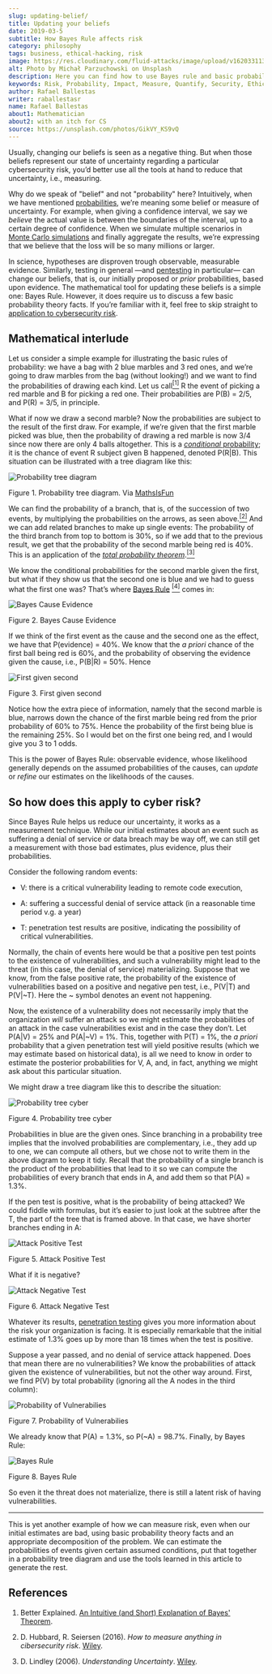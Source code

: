 ```yaml
---
slug: updating-belief/
title: Updating your beliefs
date: 2019-03-5
subtitle: How Bayes Rule affects risk
category: philosophy
tags: business, ethical-hacking, risk
image: https://res.cloudinary.com/fluid-attacks/image/upload/v1620331139/blog/updating-belief/cover_yassyb.webp
alt: Photo by Michał Parzuchowski on Unsplash
description: Here you can find how to use Bayes rule and basic probability theory to reduce uncertainty, refining initial estimates through evidence.
keywords: Risk, Probability, Impact, Measure, Quantify, Security, Ethical Hacking, Pentesting
author: Rafael Ballestas
writer: raballestasr
name: Rafael Ballestas
about1: Mathematician
about2: with an itch for CS
source: https://unsplash.com/photos/GikVY_KS9vQ
---
```


Usually, changing our beliefs is seen as a negative thing. But when
those beliefs represent our state of uncertainty regarding a particular
cybersecurity risk, you’d better use all the tools at hand to reduce
that uncertainty, i.e., measuring.

Why do we speak of "belief" and not "probability" here? Intuitively,
when we have mentioned [probabilities](../quantifying-risk/), we’re
meaning some belief or measure of uncertainty. For example, when giving
a confidence interval, we say we *believe* the actual value is between
the boundaries of the interval, up to a certain degree of confidence.
When we simulate multiple scenarios in [Monte Carlo
simulations](../monetizing-vulnerabilities) and finally aggregate the
results, we’re expressing that we believe that the loss will be so many
millions or larger.

In science, hypotheses are disproven trough observable, measurable
evidence. Similarly, testing in general —and [pentesting](../../) in
particular— can change our beliefs, that is, our initially proposed or
*prior* probabilities, based upon evidence. The mathematical tool for
updating these beliefs is a simple one: Bayes Rule. However, it does
require us to discuss a few basic probability theory facts. If you’re
familiar with it, feel free to skip straight to [application to
cybersecurity risk](#so-how-does-this-apply-to-cyber-risk).

## Mathematical interlude

Let us consider a simple example for illustrating the basic rules of
probability: we have a bag with 2 blue marbles and 3 red ones, and we’re
going to draw marbles from the bag (without looking\!) and we want to
find the probabilities of drawing each kind. Let us
call[<sup>\[1\]</sup>](#f1) R the event of picking a red marble and B
for picking a red one. Their probabilities are P(B) = 2/5, and P(R) =
3/5, in principle.

What if now we draw a second marble? Now the probabilities are subject
to the result of the first draw. For example, if we’re given that the
first marble picked was blue, then the probability of drawing a red
marble is now 3/4 since now there are only 4 balls altogether. This is a
[*conditional* probability](http://setosa.io/conditional/); it is the
chance of event R subject given B happened, denoted P(R|B). This
situation can be illustrated with a tree diagram like this:

<div class="imgblock">

![Probability tree diagram](https://res.cloudinary.com/fluid-attacks/image/upload/v1620331137/blog/updating-belief/prob-tree-marbles_m1oekj.webp)

<div class="title">

Figure 1. Probability tree diagram. Via [MathsIsFun](https://www.mathsisfun.com/data/probability-events-conditional.html)

</div>

</div>

We can find the probability of a branch, that is, of the succession of
two events, by multiplying the probabilities on the arrows, as seen
above.[<sup>\[2\]</sup>](#f2) And we can add related branches to make up
single events: The probability of the third branch from top to bottom is
30%, so if we add that to the previous result, we get that the
probability of the second marble being red is 40%. This is an
application of the [*total probability
theorem*](https://www.toppr.com/guides/quantitative-aptitude/probability/total-probability/).[<sup>\[3\]</sup>](#f3)

We know the conditional probabilities for the second marble given the
first, but what if they show us that the second one is blue and we had
to guess what the first one was? That’s where [Bayes
Rule](https://betterexplained.com/articles/an-intuitive-and-short-explanation-of-bayes-theorem/)
[<sup>\[4\]</sup>](#f4) comes in:

<div class="imgblock">

![Bayes Cause
Evidence](https://res.cloudinary.com/fluid-attacks/image/upload/v1620331137/blog/updating-belief/bayes-cause-evidence_y6mmzh.webp)

<div class="title">

Figure 2. Bayes Cause Evidence

</div>

</div>

If we think of the first event as the cause and the second one as the
effect, we have that P(evidence) = 40%. We know that the *a priori*
chance of the first ball being red is 60%, and the probability of
observing the evidence given the cause, i.e., P(B|R) = 50%. Hence

<div class="imgblock">

![First given
second](https://res.cloudinary.com/fluid-attacks/image/upload/v1620331137/blog/updating-belief/first-given-second_giftov.webp)

<div class="title">

Figure 3. First given second

</div>

</div>

Notice how the extra piece of information, namely that the second marble
is blue, narrows down the chance of the first marble being red from the
prior probability of 60% to 75%. Hence the probability of the first
being blue is the remaining 25%. So I would bet on the first one being
red, and I would give you 3 to 1 odds.

This is the power of Bayes Rule: observable evidence, whose likelihood
generally depends on the assumed probabilities of the causes, can
*update* or *refine* our estimates on the likelihoods of the causes.

## So how does this apply to cyber risk?

Since Bayes Rule helps us reduce our uncertainty, it works as a
measurement technique. While our initial estimates about an event such
as suffering a denial of service or data breach may be way off, we can
still get a measurement with those bad estimates, plus evidence, plus
their probabilities.

Consider the following random events:

- V: there is a critical vulnerability leading to remote code
  execution,

- A: suffering a successful denial of service attack (in a reasonable
  time period v.g. a year)

- T: penetration test results are positive, indicating the possibility
  of critical vulnerabilities.

Normally, the chain of events here would be that a positive pen test
points to the existence of vulnerabilities, and such a vulnerability
might lead to the threat (in this case, the denial of service)
materializing. Suppose that we know, from the false positive rate, the
probability of the existence of vulnerabilities based on a positive and
negative pen test, i.e., P(V|T) and P(V|\~T). Here the \~ symbol denotes
an event not happening.

Now, the existence of a vulnerability does not necessarily imply that
the organization *will* suffer an attack so we might estimate the
probabilities of an attack in the case vulnerabilities exist and in the
case they don’t. Let P(A|V) = 25% and P(A|\~V) = 1%. This, together with
P(T) = 1%, the *a priori* probability that a given penetration test will
yield positive results (which we may estimate based on historical data),
is all we need to know in order to estimate the posterior probabilities
for V, A, and, in fact, anything we might ask about this particular
situation.

We might draw a tree diagram like this to describe the situation:

<div class="imgblock">

![Probability tree
cyber](https://res.cloudinary.com/fluid-attacks/image/upload/v1620331136/blog/updating-belief/prob-tree-cyber_lh4cn3.webp)

<div class="title">

Figure 4. Probability tree cyber

</div>

</div>

Probabilities in blue are the given ones. Since branching in a
probability tree implies that the involved probabilities are
complementary, i.e., they add up to one, we can compute all others, but
we chose not to write them in the above diagram to keep it tidy. Recall
that the probability of a single branch is the product of the
probabilities that lead to it so we can compute the probabilities of
every branch that ends in A, and add them so that P(A) = 1.3%.

If the pen test is positive, what is the probability of being attacked?
We could fiddle with formulas, but it’s easier to just look at the
subtree after the T, the part of the tree that is framed above. In that
case, we have shorter branches ending in A:

<div class="imgblock">

![Attack Positive
Test](https://res.cloudinary.com/fluid-attacks/image/upload/v1620331137/blog/updating-belief/attack-postest_a0huwb.webp)

<div class="title">

Figure 5. Attack Positive Test

</div>

</div>

What if it is negative?

<div class="imgblock">

![Attack Negative
Test](https://res.cloudinary.com/fluid-attacks/image/upload/v1620331136/blog/updating-belief/attack-negtest_vzmoqo.webp)

<div class="title">

Figure 6. Attack Negative Test

</div>

</div>

Whatever its results,
[penetration testing](../../solutions/penetration-testing/)
gives you more information
about the risk your organization is facing.
It is especially remarkable that
the initial estimate of 1.3% goes up
by more than 18 times
when the test is positive.

Suppose a year passed, and no denial of service attack happened. Does
that mean there are no vulnerabilities? We know the probabilities of
attack given the existence of vulnerabilities, but not the other way
around. First, we find P(V) by total probability (ignoring all the A
nodes in the third column):

<div class="imgblock">

![Probability of
Vulnerabilies](https://res.cloudinary.com/fluid-attacks/image/upload/v1620331137/blog/updating-belief/prob-vuln_v6f4ka.webp)

<div class="title">

Figure 7. Probability of Vulnerabilies

</div>

</div>

We already know that P(A) = 1.3%, so P(\~A) = 98.7%. Finally, by Bayes
Rule:

<div class="imgblock">

![Bayes
Rule](https://res.cloudinary.com/fluid-attacks/image/upload/v1620331137/blog/updating-belief/cyber-bayes_bv3nqg.webp)

<div class="title">

Figure 8. Bayes Rule

</div>

</div>

So even it the threat does not materialize, there is still a latent risk
of having vulnerabilities.

---
This is yet another example of how we can measure risk, even when our
initial estimates are bad, using basic probability theory facts and an
appropriate decomposition of the problem. We can estimate the
probabilities of events given certain assumed conditions, put that
together in a probability tree diagram and use the tools learned in this
article to generate the rest.

## References

1. Better Explained. [An Intuitive (and Short) Explanation of Bayes'
    Theorem](https://betterexplained.com/articles/an-intuitive-and-short-explanation-of-bayes-theorem/).

2. D. Hubbard, R. Seiersen (2016). *How to measure anything in
    cibersecurity risk*. [Wiley](https://www.howtomeasureanything.com/).

3. D. Lindley (2006). *Understanding Uncertainty*.
    [Wiley](https://onlinelibrary.wiley.com/doi/book/10.1002/0470055480).
